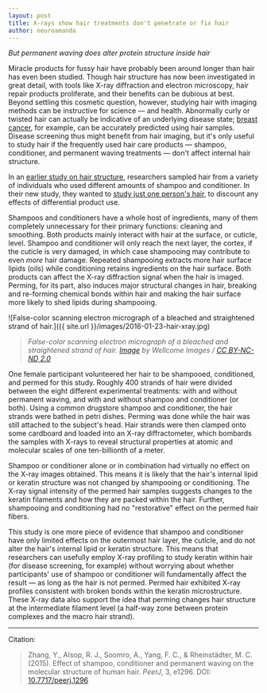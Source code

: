 ```yaml
---
layout: post
title: X-rays show hair treatments don't penetrate or fix hair
author: neuroamanda
---
```


_But permanent waving does alter protein structure inside hair_

Miracle products for fussy hair have probably been around longer than hair has even been studied.
Though hair structure has now been investigated in great detail, with tools like X-ray diffraction and electron microscopy, hair repair products proliferate, and their benefits can be dubious at best.
Beyond settling this cosmetic question, however, studying hair with imaging methods can be instructive for science &mdash; and health.
Abnormally curly or twisted hair can actually be indicative of an underlying disease state; [breast cancer](http://www.ncbi.nlm.nih.gov/pmc/articles/PMC3086309/), for example, can be accurately predicted using hair samples.
Disease screening thus might benefit from hair imaging, but it's only useful to study hair if the frequently used hair care products &mdash; shampoo, conditioner, and permanent waving treatments &mdash; don't affect internal hair structure.

<!--break-->

In an [earlier study on hair structure](https://doi.org/10.7717/peerj.619), researchers sampled hair from a variety of individuals who used different amounts of shampoo and conditioner.
In their new study, they wanted to [study just one person's hair](https://doi.org/10.7717/peerj.1296), to discount any effects of differential product use.

Shampoos and conditioners have a whole host of ingredients, many of them completely unnecessary for their primary functions: cleaning and smoothing.
Both products mainly interact with hair at the surface, or cuticle, level. Shampoo and conditioner will only reach the next layer, the cortex, if the cuticle is very damaged, in which case shampooing may contribute to even _more_ hair damage.
Repeated shampooing extracts more hair surface lipids (oils) while conditioning retains ingredients on the hair surface.
Both products can affect the X-ray diffraction signal when the hair is imaged.
Perming, for its part, also induces major structural changes in hair, breaking and re-forming chemical bonds within hair and making the hair surface more likely to shed lipids during shampooing.

![False-color scanning electron micrograph of a bleached and straightened strand of hair.]({{ site.url }}/images/2016-01-23-hair-xray.jpg)

> _False-color scanning electron micrograph of a bleached and straightened strand of hair. [Image](https://www.flickr.com/photos/wellcomeimages/15854964238/) by Wellcome Images / [CC BY-NC-ND 2.0](https://creativecommons.org/licenses/by-nc-nd/2.0/)_

One female participant volunteered her hair to be shampooed, conditioned, and permed for this study.
Roughly 400 strands of hair were divided between the eight different experimental treatments: with and without permanent waving, and with and without shampoo and conditioner (or both).
Using a common drugstore shampoo and conditioner, the hair strands were bathed in petri dishes.
Perming was done while the hair was still attached to the subject's head.
Hair strands were then clamped onto some cardboard and loaded into an X-ray diffractometer, which bombards the samples with X-rays to reveal structural properties at atomic and molecular scales of one ten-billionth of a meter.

Shampoo or conditioner alone or in combination had virtually no effect on the X-ray images obtained.
This means it is likely that the hair's internal lipid or keratin structure was not changed by shampooing or conditioning.
The X-ray signal intensity of the permed hair samples suggests changes to the keratin filaments and how they are packed within the hair.
Further, shampooing and conditioning had no "restorative" effect on the permed hair fibers.

This study is one more piece of evidence that shampoo and conditioner have only limited effects on the outermost hair layer, the cuticle, and do not alter the hair's internal lipid or keratin structure.
This means that researchers can usefully employ X-ray profiling to study keratin within hair (for disease screening, for example) without worrying about whether participants' use of shampoo or conditioner will fundamentally affect the result &mdash; as long as the hair is not permed.
Permed hair exhibited X-ray profiles consistent with broken bonds within the keratin microstructure.
These X-ray data also support the idea that perming changes hair structure at the intermediate filament level (a half-way zone between protein complexes and the macro hair strand).

---
Citation:

> Zhang, Y., Alsop, R. J., Soomro, A., Yang, F. C., & Rheinstädter, M. C. (2015). Effect of shampoo, conditioner and permanent waving on the molecular structure of human hair. _PeerJ_, 3, e1296. DOI: [10.7717/peerj.1296](https://dx.doi.org/10.7717/peerj.1296)
